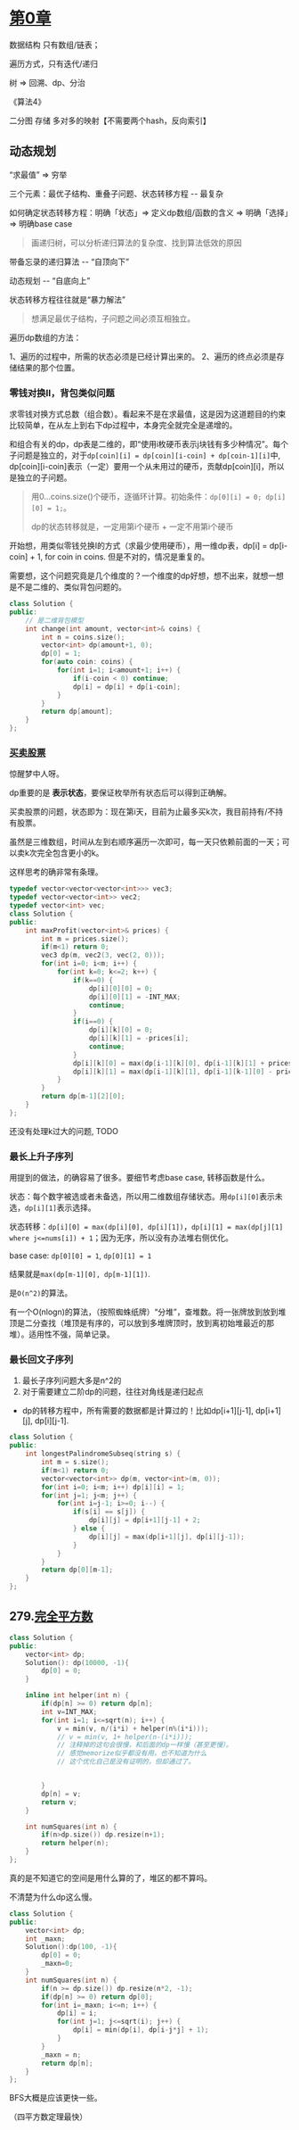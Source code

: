 # [第0章](https://labuladong.gitbook.io/algo/di-ling-zhang-bi-du-xi-lie)

数据结构 只有数组/链表；

遍历方式，只有迭代/递归

树 => 回溯、dp、分治

《算法4》

二分图 存储 多对多的映射【不需要两个hash，反向索引】

## 动态规划

“求最值” => 穷举

三个元素：最优子结构、重叠子问题、状态转移方程 -- 最复杂

如何确定状态转移方程：明确「状态」=> 定义dp数组/函数的含义 => 明确「选择」=> 明确base case

> 画递归树，可以分析递归算法的复杂度、找到算法低效的原因

带备忘录的递归算法 -- “自顶向下”

动态规划 -- “自底向上”

状态转移方程往往就是“暴力解法”

> 想满足最优子结构，子问题之间必须互相独立。

遍历dp数组的方法：

1、遍历的过程中，所需的状态必须是已经计算出来的。
2、遍历的终点必须是存储结果的那个位置。

### 零钱对换II，背包类似问题

求零钱对换方式总数（组合数）。看起来不是在求最值，这是因为这道题目的约束比较简单，在从左上到右下dp过程中，本身完全就完全是递增的。

和组合有关的dp，dp表是二维的，即“使用i枚硬币表示j块钱有多少种情况”。每个子问题是独立的，对于`dp[coin][i] = dp[coin][i-coin] + dp[coin-1][i]`中, dp[coin][i-coin]表示（一定）要用一个从未用过的硬币，贡献dp[coin][i]，所以是独立的子问题。

> 用0...coins.size()个硬币，逐循环计算。初始条件：`dp[0][i] = 0; dp[i][0] = 1;`。
> 
> dp的状态转移就是，一定用第i个硬币 + 一定不用第i个硬币


开始想，用类似零钱兑换I的方式（求最少使用硬币），用一维dp表，dp[i] = dp[i-coin] + 1, for coin in coins. 但是不对的，情况是重复的。

需要想，这个问题究竟是几个维度的？一个维度的dp好想，想不出来，就想一想是不是二维的、类似背包问题的。

```c++
class Solution {
public:
    // 是二维背包模型
    int change(int amount, vector<int>& coins) {
        int n = coins.size();
        vector<int> dp(amount+1, 0);
        dp[0] = 1;
        for(auto coin: coins) {
            for(int i=1; i<amount+1; i++) {
                if(i-coin < 0) continue;
                dp[i] = dp[i] + dp[i-coin];
            }
        }
        return dp[amount];
    }
};
```

### [买卖股票](https://labuladong.gitbook.io/algo/dong-tai-gui-hua-xi-lie/tuan-mie-gu-piao-wen-ti)

惊醒梦中人呀。

dp重要的是 **表示状态**，要保证枚举所有状态后可以得到正确解。

买卖股票的问题，状态即为：现在第i天，目前为止最多买k次，我目前持有/不持有股票。

虽然是三维数组，时间从左到右顺序遍历一次即可，每一天只依赖前面的一天；可以卖k次完全包含更小的k。

这样思考的确非常有条理。

```c++
typedef vector<vector<vector<int>>> vec3;
typedef vector<vector<int>> vec2;
typedef vector<int> vec;
class Solution {
public:
    int maxProfit(vector<int>& prices) {
        int m = prices.size();
        if(m<1) return 0;
        vec3 dp(m, vec2(3, vec(2, 0)));
        for(int i=0; i<m; i++) {
            for(int k=0; k<=2; k++) {
                if(k==0) {
                    dp[i][0][0] = 0;
                    dp[i][0][1] = -INT_MAX;
                    continue;
                }
                if(i==0) {
                    dp[i][k][0] = 0;
                    dp[i][k][1] = -prices[i];
                    continue;
                }
                dp[i][k][0] = max(dp[i-1][k][0], dp[i-1][k][1] + prices[i]);
                dp[i][k][1] = max(dp[i-1][k][1], dp[i-1][k-1][0] - prices[i]);
            }
        }
        return dp[m-1][2][0];
    }
};
```

还没有处理k过大的问题, TODO

### 最长上升子序列

用提到的做法，的确容易了很多。要细节考虑base case, 转移函数是什么。

状态：每个数字被选或者未备选，所以用二维数组存储状态。用`dp[i][0]`表示未选，`dp[i][1]`表示选择。

状态转移：`dp[i][0] = max(dp[i][0], dp[i][1])`，`dp[i][1] = max(dp[j][1] where j<=nums[i]) + 1`；因为无序，所以没有办法堆右侧优化。

base case: `dp[0][0] = 1`, `dp[0][1] = 1`

结果就是`max(dp[m-1][0], dp[m-1][1])`.

是`O(n^2)`的算法。

有一个O(nlogn)的算法，（按照蜘蛛纸牌）“分堆”，查堆数。将一张牌放到放到堆顶是二分查找（堆顶是有序的，可以放到多堆牌顶时，放到离初始堆最近的那堆）。适用性不强，简单记录。

### 最长回文子序列

1. 最长子序列问题大多是n^2的
2. 对于需要建立二阶dp的问题，往往对角线是递归起点

* dp的转移方程中，所有需要的数据都是计算过的！比如dp[i+1][j-1], dp[i+1][j], dp[i][j-1].

```c++
class Solution {
public:
    int longestPalindromeSubseq(string s) {
        int m = s.size();
        if(m<1) return 0;
        vector<vector<int>> dp(m, vector<int>(m, 0));
        for(int i=0; i<m; i++) dp[i][i] = 1;
        for(int j=1; j<m; j++) {
            for(int i=j-1; i>=0; i--) {
                if(s[i] == s[j]) {
                    dp[i][j] = dp[i+1][j-1] + 2;
                } else {
                    dp[i][j] = max(dp[i+1][j], dp[i][j-1]);
                }
            }
        }
        return dp[0][m-1];
    }
};
```

## 279.[完全平方数](https://leetcode-cn.com/problems/perfect-squares/)



```c++
class Solution {
public:
    vector<int> dp;
    Solution(): dp(10000, -1){
        dp[0] = 0;
    }

    inline int helper(int n) {
        if(dp[n] >= 0) return dp[n];
        int v=INT_MAX;
        for(int i=1; i<=sqrt(n); i++) {
            v = min(v, n/(i*i) + helper(n%(i*i)));
            // v = min(v, 1+ helper(n-(i*i)));
            // 注释掉的这句会很慢，和后面的dp一样慢（甚至更慢）。
            // 感觉memorize似乎都没有用，也不知道为什么
            // 这个优化自己是没有证明的，但却通过了。


        }
        dp[n] = v;
        return v;
    }

    int numSquares(int n) {
        if(n>dp.size()) dp.resize(n+1);
        return helper(n);
    }
};
```

真的是不知道它的空间是用什么算的了，堆区的都不算吗。

不清楚为什么dp这么慢。

```c++
class Solution {
public:
    vector<int> dp;
    int _maxn;
    Solution():dp(100, -1){
        dp[0] = 0;
        _maxn=0;
    }
    int numSquares(int n) {
        if(n >= dp.size()) dp.resize(n*2, -1);
        if(dp[n] >= 0) return dp[0];
        for(int i=_maxn; i<=n; i++) {
            dp[i] = i;
            for(int j=1; j<=sqrt(i); j++) {
                dp[i] = min(dp[i], dp[i-j*j] + 1);
            }
        }
        _maxn = n;
        return dp[n];
    }
};
```

BFS大概是应该更快一些。

（四平方数定理最快）